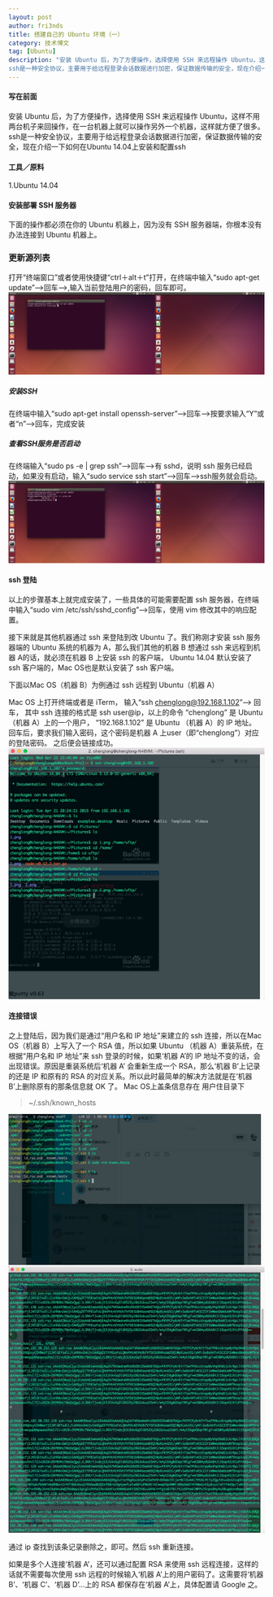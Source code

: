 ```yaml
---
layout: post
author: fri3nds
title: 搭建自己的 Ubuntu 环境（一）
category: 技术博文
tag: [Ubuntu]
description: "安装 Ubuntu 后，为了方便操作，选择使用 SSH 来远程操作 Ubuntu，这样不用两台机子来回操作，在一台机器上就可以操作另外一个机器，这样就方便了很多。
ssh是一种安全协议，主要用于给远程登录会话数据进行加密，保证数据传输的安全，现在介绍一下如何在Ubuntu 14.04上安装和配置ssh"
---
```




#### 写在前面
安装 Ubuntu 后，为了方便操作，选择使用 SSH 来远程操作 Ubuntu，这样不用两台机子来回操作，在一台机器上就可以操作另外一个机器，这样就方便了很多。
ssh是一种安全协议，主要用于给远程登录会话数据进行加密，保证数据传输的安全，现在介绍一下如何在Ubuntu 14.04上安装和配置ssh

#### 工具／原料
1.Ubuntu 14.04

#### 安装部署 SSH 服务器
下面的操作都必须在你的 Ubuntu 机器上，因为没有 SSH 服务器端，你根本没有办法连接到 Ubuntu 机器上。

### 更新源列表
打开“终端窗口”或者使用快捷键“ctrl＋alt＋t”打开，在终端中输入“sudo apt-get update”-->回车-->,输入当前登陆用户的密码，回车即可。
![](/public/img/ubuntu-1.png)


##### 安装SSH
在终端中输入“sudo apt-get install openssh-server”-->回车-->按要求输入“Y”或者“n”-->回车，完成安装

##### 查看SSH服务是否启动
在终端输入“sudo ps -e | grep ssh”-->回车-->有 sshd，说明 ssh 服务已经启动，如果没有启动，输入“sudo service ssh start”-->回车-->ssh服务就会启动。
![](/public/img/ubuntu-2.png)


#### ssh 登陆
以上的步骤基本上就完成安装了，一些具体的可能需要配置 ssh 服务器，在终端中输入“sudo vim /etc/ssh/sshd_config”-->回车，使用 vim 修改其中的响应配置。

接下来就是其他机器通过 ssh 来登陆到改 Ubuntu 了。我们称刚才安装 ssh  服务器端的 Ubuntu 系统的机器为 A，那么我们其他的机器 B 想通过 ssh 来远程到机器 A的话，就必须在机器 B 上安装 ssh 的客户端， Ubuntu 14.04 默认安装了 ssh 客户端的，Mac OS也是默认安装了 ssh 客户端。

下面以Mac OS（机器 B）为例通过 ssh 远程到 Ubuntu（机器 A）

Mac OS 上打开终端或者是 iTerm， 输入“ssh chenglong@192.168.1.102”--> 回车，
其中 ssh 连接的格式是 ssh user@ip，以上的命令 “chenglong” 是 Ubuntu（机器 A）上的一个用户， “192.168.1.102” 是 Ubuntu （机器 A）的 IP 地址。
回车后，要求我们输入密码，这个密码是机器 A 上user（即“chenglong”）对应的登陆密码。
之后便会链接成功。
![](/public/img/ubuntu-3.png)

####  连接错误
之上登陆后，因为我们是通过“用户名和 IP 地址”来建立的 ssh 连接，所以在Mac OS（机器 B）上写入了一个 RSA 值，所以如果 Ubuntu （机器 A）重装系统，在根据“用户名和 IP 地址”来 ssh 登录的时候，如果‘机器 A’的 IP 地址不变的话，会出现错误。原因是重装系统后‘机器 A’ 会重新生成一个 RSA，那么‘机器 B’上记录的还是 IP 和原有的 RSA 的对应关系。所以此时最简单的解决方法就是在‘机器 B’上删除原有的那条信息就 OK 了。
Mac OS上盖条信息存在 用户住目录下
> ~/.ssh/known_hosts

![](/public/img/ubuntu-4.png)
![](/public/img/ubuntu-5.png)

通过 ip 查找到该条记录删除之，即可。然后 ssh 重新连接。

如果是多个人连接‘机器 A’，还可以通过配置 RSA 来使用 ssh 远程连接，这样的话就不需要每次使用 ssh 远程的时候输入‘机器 A’上的用户密码了。这需要将‘机器 B’、‘机器 C’、‘机器 D’...上的 RSA 都保存在‘机器 A’上，具体配置请 Google 之。
